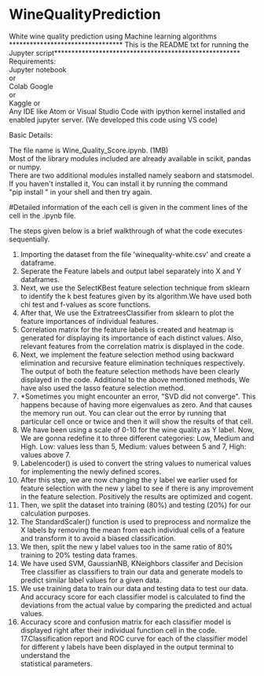 # WineQualityPrediction
White wine quality prediction using Machine learning algorithms <br />
********************************* This is the README txt for running the Jupyter script****************************************************** <br />
Requirements: <br />
	Jupyter notebook <br />
		or <br />
	Colab Google <br />
		or  <br />
	Kaggle
		or    <br />
	Any IDE like Atom or Visual Studio Code with ipython kernel installed and enabled jupyter server. (We developed this code using VS code) <br />

Basic Details: <br />

The file name is Wine_Quality_Score.ipynb. (1MB) <br />
Most of the library modules included are already available in scikit, pandas or numpy. <br />
There are two additional modules installed namely seaborn and statsmodel. If you haven't installed it, You can install it by running the command <br />
"pip install <module>" in your shell and then try again. <br />

#Detailed information of the each cell is given in the comment lines of the cell in the .ipynb file. <br />

The steps given below is a brief walkthrough of what the code executes sequentially. <br />
1. Importing the dataset from the file 'winequality-white.csv' and create a dataframe. <br />
2. Seperate the Feature labels and output label separately into X and Y dataframes.  <br />
3. Next, we use the SelectKBest feature selection technique from sklearn to identify the k best features given by its algorithm.We have used both chi
test and f-values as score functions.
4. After that, We use the ExtratreesClassifier from sklearn to plot the feature importances of individual features.
5. Correlation matrix for the feature labels is created and heatmap is generated for displaying its importance of each distinct values. Also, relevant
features from the correlation matrix is displayed in the code.
6. Next, we implement the feature selection method using backward elimination and recursive feature elimination techniques respectively. The output of 
both the feature selection methods have been clearly displayed in the code. Additional to the above mentioned methods, We have also used the lasso 
feature selection method.
7. *Sometimes you might encounter an error, "SVD did not converge". This happens because of having more eigenvalues as zero. And that causes the memory run
out. You can clear out the error by running that particular cell once or twice and then it will show the results of that cell.
8. We have been using a scale of 0-10 for the wine quality as Y label. Now, We are gonna redefine it to three different categories: Low, Medium and High.
Low: values less than 5, Medium: values between 5 and 7, High: values above 7.
9. Labelencoder() is used to convert the string values to numerical values for implementing the newly defined scores. 
10. After this step, we are now changing the y label we earlier used for feature selection with the new y label to see if there is any improvement in the
feature selection. Positively the results are optimized and cogent.
11. Then, we split the dataset into training (80%) and testing (20%) for our calculation purposes.
12. The StandardScaler() function is used to preprocess and normalize the X labels by removing the mean from each individual cells of a feature and transform
it to avoid a biased classification.
13. We then, split the new y label values too in the same ratio of 80% training to 20% testing data frames.
14. We have used SVM, GaussianNB, KNeighbors classifer and Decision Tree classifier as classifiers to train our data and generate models to predict similar 
label values for a given data.
15. We use training data to train our data and testing data to test our data. And accuracy score for each classifier model is calculated to find the deviations
from the actual value by comparing the predicted and actual values.
16. Accuracy score and confusion matrix for each classifier model is displayed right after their individual function cell in the code. <br />
17.Classification report and ROC curve for each of the classifier model for different y labels have been displayed in the output terminal to understand the <br />
statistical parameters.

